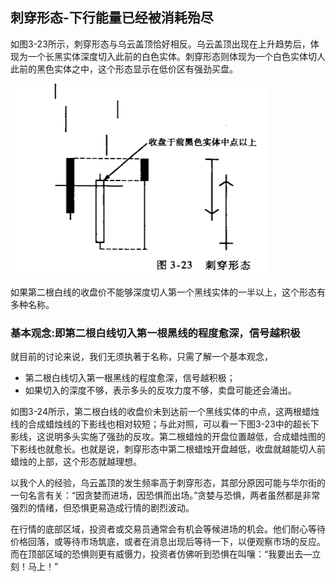 ## 刺穿形态-下行能量已经被消耗殆尽
如图3-23所示，刺穿形态与乌云盖顶恰好相反。乌云盖顶出现在上升趋势后，体现为一个长黑实体深度切入此前的白色实体。刺穿形态则体现为一个白色实体切人此前的黑色实体之中，这个形态显示在低价区有强劲买盘。

![alt text](img/8-刺穿形态.png)

如果第二根白线的收盘价不能够深度切人第一个黑线实体的一半以上，这个形态有多种名称。

### 基本观念:即第二根白线切入第一根黑线的程度愈深，信号越积极
就目前的讨论来说，我们无须执著于名称，只需了解一个基本观念，
* 第二根白线切入第一根黑线的程度愈深，信号越积极；
* 如果切入的深度不够，表示多头的反攻力度不够，卖盘可能还会涌出。

如图3-24所示，第二根白线的收盘价未到达前一个黑线实体的中点，这两根蜡烛线的合成蜡烛线的下影线也相对较短；与此对照，可以看一下图3-23中的超长下影线，这说明多头实施了强劲的反攻。第二根蜡烛的开盘位置越低，合成蜡烛图的下影线也就愈长。也就是说，刺穿形态中第二根蜡烛开盘越低，收盘就越能切人前蜡烛的上部，这个形态就越理想。

以我个人的经验，乌云盖顶的发生频率高于刺穿形态，其部分原因可能与华尔街的一句名言有关：“因贪婪而进场，因恐惧而出场。”贪婪与恐惧，两者虽然都是非常强烈的情绪，但恐惧更易造成行情的剧烈波动。

在行情的底部区域，投资者或交易员通常会有机会等候进场的机会。他们耐心等待价格回落，或等待市场筑底，或者在消息出现后等待一下，以便观察市场的反应。而在顶部区域的恐惧则更有威慑力，投资者仿佛听到恐惧在叫嚷：“我要出去—立刻！马上！”